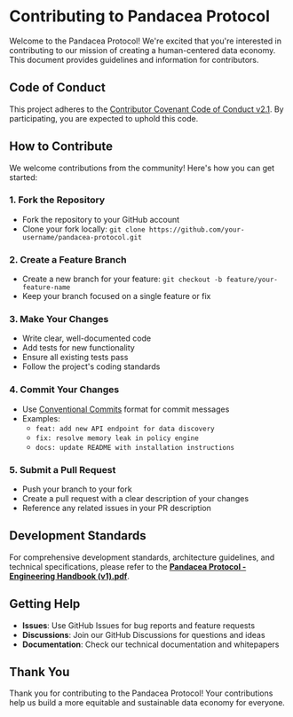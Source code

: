 # Contributing to Pandacea Protocol

Welcome to the Pandacea Protocol! We're excited that you're interested in contributing to our mission of creating a human-centered data economy. This document provides guidelines and information for contributors.

## Code of Conduct

This project adheres to the [Contributor Covenant Code of Conduct v2.1](https://www.contributor-covenant.org/version/2/1/code_of_conduct/). By participating, you are expected to uphold this code.

## How to Contribute

We welcome contributions from the community! Here's how you can get started:

### 1. Fork the Repository
- Fork the repository to your GitHub account
- Clone your fork locally: `git clone https://github.com/your-username/pandacea-protocol.git`

### 2. Create a Feature Branch
- Create a new branch for your feature: `git checkout -b feature/your-feature-name`
- Keep your branch focused on a single feature or fix

### 3. Make Your Changes
- Write clear, well-documented code
- Add tests for new functionality
- Ensure all existing tests pass
- Follow the project's coding standards

### 4. Commit Your Changes
- Use [Conventional Commits](https://www.conventionalcommits.org/) format for commit messages
- Examples:
  - `feat: add new API endpoint for data discovery`
  - `fix: resolve memory leak in policy engine`
  - `docs: update README with installation instructions`

### 5. Submit a Pull Request
- Push your branch to your fork
- Create a pull request with a clear description of your changes
- Reference any related issues in your PR description

## Development Standards

For comprehensive development standards, architecture guidelines, and technical specifications, please refer to the **[Pandacea Protocol - Engineering Handbook (v1).pdf](docs/Pandacea%20Protocol%20-%20Engineering%20Handbook%20(v1).pdf)**.

## Getting Help

- **Issues**: Use GitHub Issues for bug reports and feature requests
- **Discussions**: Join our GitHub Discussions for questions and ideas
- **Documentation**: Check our technical documentation and whitepapers

## Thank You

Thank you for contributing to the Pandacea Protocol! Your contributions help us build a more equitable and sustainable data economy for everyone. 